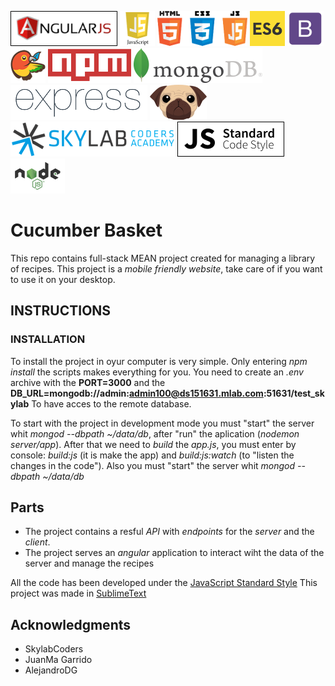 [![AngularJS](https://github.com/Iggy-Codes/logo-images/blob/master/logos/angularjs.png)](https://angularjs.org/)
[![JavaScript](https://github.com/Iggy-Codes/logo-images/blob/master/logos/js.png)](http://www.w3.org/)
[![HTML5,CSS3 and JS](https://github.com/Iggy-Codes/logo-images/blob/master/logos/html5-css3-js.png)](http://www.w3.org/)
[![ES6](https://github.com/Iggy-Codes/logo-images/blob/master/logos/es6.png)](http://www.ecma-international.org/ecma-262/6.0/)
[![Bootstrap](https://github.com/Iggy-Codes/logo-images/blob/master/logos/bootstrap.png)](http://getbootstrap.com/)
[![Bower](https://github.com/Iggy-Codes/logo-images/blob/master/logos/bower.png)](http://bower.io/)
[![npm](https://github.com/Iggy-Codes/logo-images/blob/master/logos/npm.png)](https://www.npmjs.com/)
[![MongoDB](https://github.com/Iggy-Codes/logo-images/blob/master/logos/mongodb.png)](https://www.mongodb.com/)
[![ExpressJS](https://github.com/Iggy-Codes/logo-images/blob/master/logos/expressjs.png)](http://www.expressjs.com/)
[![PugJS](https://github.com/Iggy-Codes/logo-images/blob/master/logos/pug.png)](http://www.pugjs.org/)
[![Skylab](https://github.com/Iggy-Codes/logo-images/blob/master/logos/skylab-56.png)](http://www.skylabcoders.com/)
![Standard - JavaScript Style Guide](https://github.com/Iggy-Codes/logo-images/blob/master/logos/js-standard.png)
[![NodeJS](https://github.com/Iggy-Codes/logo-images/blob/master/logos/nodejs.png)](https://nodejs.org/)


# Cucumber Basket
This repo contains full-stack MEAN project created for managing a library of recipes.
This project is a _mobile friendly website_, take care of if you want to use it on your desktop.


## INSTRUCTIONS

### INSTALLATION

To install the project in oyur computer is very simple. Only entering _npm install_ the scripts makes everything for you.
You need to create an _.env_ archive with the **PORT=3000** and the **DB_URL=mongodb://admin:admin100@ds151631.mlab.com:51631/test_skylab**
To have acces to the remote database.

To start with the project in development mode you must "start" the server whit _mongod --dbpath ~/data/db_, after "run" the aplication (_nodemon server/app_).
After that we need to _build_ the _app.js_, you must enter by console: _build:js_ (it is make the app) and _build:js:watch_ (to "listen the changes in the code").
Also you must "start" the server whit _mongod --dbpath ~/data/db_

## Parts

- The project contains a resful _API_ with _endpoints_ for the _server_ and the _client_.
- The project serves an _angular_ application to interact wiht the data of the server and manage the recipes


All the code has been developed under the [JavaScript Standard Style](http://standardjs.com/)
This project was made in [SublimeText](http://https//https:/npmdejs.org/www.sublimetext.com)

## Acknowledgments

- SkylabCoders
- JuanMa Garrido
- AlejandroDG


